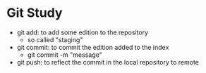 # Git Study

- git add: to add some edition to the repository
	- so called "staging"
- git commit: to commit the edition added to the index
	- git commit -m "message"
- git push: to reflect the commit in the local repository to remote

